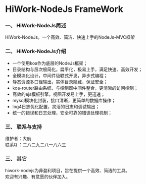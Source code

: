 # HiWork-NodeJs FrameWork


### 一、 HiWork-NodeJs简述
HiWork-NodeJs，一个高效、简洁、快速上手的NodeJs-MVC框架

###  二、 HiWork-NodeJs介绍
* 一个使用koa作为底层的NodeJs框架；
* 目录结构与层次极简化，扁平化，极易上手，满足快速、高效开发；
* 全模块化设计，中间件级联式开发，异步式编程；
* 静态资源多口径输出，实体目录隐藏，保证安全；
* koa-router路由系统，与控制器中间件整合，更清晰的访问控制；
* 高效的ejs模板引擎，视图开发易上手，更迅速；
* mysql模块化封装，接口清晰，更简单的数据库操作；
* log4日志优化配置，灵活的日志和调试输出；
* 统一的错误和日志处理，安全可靠的错误处理机制；

### 三、 联系与支持
维护者：大航  
联系Q ：二八二九二八一八六三  

### 三、 其它
hiwork-nodejs为非盈利项目，旨在提供一个高效、简洁的工具。  
欢迎有兴趣、有意愿的伙伴加入。